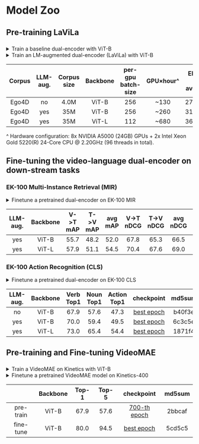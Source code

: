 # Model Zoo

## Pre-training LaViLa

### 
<details><summary> Train a baseline dual-encoder with ViT-B </summary>

```bash
mkdir $EXP_PATH
PYTHONPATH=.:third_party/decord/python/ torchrun \
    --nproc_per_node=8 \
    scripts/main_lavila_pretrain.py \
    --root /new-pool/Datasets/Ego4d/v1/videos_288px_15sec/ \
    --root-val datasets/EK100/EK100_320p_15sec_30fps_libx264/ \
    --use-flash-attn \
    --grad-checkpointing \
    --use-fast-conv1 \
    --batch-size 256 \
    --freeze-temperature \
    --fused-decode-crop \
    --fix-lr \
    --output-dir $EXP_PATH 2>&1 | tee $EXP_PATH/log.txt
```

</details>

<details><summary> Train an LM-augmented dual-encoder (LaViLa) with ViT-B </summary>

```bash
mkdir $EXP_PATH
PYTHONPATH=.:third_party/decord/python/ torchrun \
    --nproc_per_node=8 \
    scripts/main_lavila_pretrain.py \
    --root /new-pool/Datasets/Ego4d/v1/videos_288px_15sec/ \
    --root-val datasets/EK100/EK100_320p_15sec_30fps_libx264/ \
    --train-metadata datasets/Ego4D/ego4d_train.rephraser.no_punkt_top3.pkl \
    --train-metadata-aux datasets/Ego4D/ego4d_train.narrator_63690737.return_10.pkl \
    --use-flash-attn \
    --grad-checkpointing \
    --use-fast-conv1 \
    --batch-size 256 \
    --freeze-temperature \
    --fused-decode-crop \
    --fix-lr \
    --output-dir $EXP_PATH 2>&1 | tee $EXP_PATH/log.txt
```

</details>

|  Corpus  | LLM-aug. | Corpus size | Backbone | per-gpu<br>batch-size | GPU×hour^ | EK-100 MIR<br>avg. mAP | EK-100 MIR<br>avg. nDCG |                                checkpoint                               | md5sum |
| :------: | :------: | :---------: | :------: | :----------------: | :-------: | :--------------------: | :---------------------: | :---------------------------------------------------------------------: | :----: |
|  Ego4D   |    no    |   4.0M      |  ViT-B   |       256          |  ~130    |       27.5/28.4        |       29.1/29.5         | [best Epoch](https://utexas.box.com/s/yp1krj3dsmr8wj0sz01t10bwa9fgq3zy) | fc3b7f |
|  Ego4D   |    yes   |    35M      |  ViT-B   |       256          |   ~260    |       31.1/32.9        |       31.9/32.7         | [best Epoch](https://utexas.box.com/s/e681nrxivc9makufvrumrfuaopk57h4n) | 91a90b |
|  Ego4D   |    yes   |    35M      |  ViT-L   |       112          |   ~680    |       36.4/37.6        |       35.1/35.3         | [best Epoch](https://utexas.box.com/s/1iatmrs7ufdeooce09a61t1n6wsouf4l) | f377f6 |



^ Hardware configuration: 8x NVIDIA A5000 (24GB) GPUs + 2x Intel Xeon Gold 5220(R) 24-Core CPU @ 2.20GHz (96 threads in total).

## Fine-tuning the video-language dual-encoder on down-stream tasks

### EK-100 Multi-Instance Retrieval (MIR)

<details><summary> Finetune a pretrained dual-encoder on EK-100 MIR </summary>

```bash
mkdir $EXP_PATH
PYTHONPATH=.:third_party/decord/python/ torchrun \
    --nproc_per_node=8 scripts/main_lavila_finetune_mir.py \
    --root datasets/EK100/EK100_320p_15sec_30fps_libx264/ \
    --video-chunk-length 15 --use-flash-attn \
    --grad-checkpointing \
    --use-fast-conv1 \
    --batch-size 64 \
    --fused-decode-crop \
    --use-multi-epochs-loader \
    --pretrain-model experiments/pretrain_lavila_vitb/checkpoint_best.pt \
    --output-dir $EXP_PATH 2>&1 | tee $EXP_PATH/log.txt
```

</details>


| LLM-aug. | Backbone | V->T mAP | T->V mAP | avg mAP | V->T nDCG | T->V nDCG | avg nDCG |                               checkpoint                                | md5sum |
| :------: | :------: | :------: | :------: | :-----: | :-------: | :-------: | :------: | :---------------------------------------------------------------------: | :----: |
|   yes    |   ViT-B  |   55.7   |   48.2   |  52.0   |   67.8    |   65.3    |   66.5   | [best epoch](https://utexas.box.com/s/ke5kwfixttb4t7uxdbs9gmiiuu1582dg) | e099c0 |
|   yes    |   ViT-L  |   57.9   |   51.1   |  54.5   |   70.4    |   67.6    |   69.0   | [best epoch](https://utexas.box.com/s/m7f65hg9eonz34g0l2x5r0t92ouh0u4w) | f82079 |


### EK-100 Action Recognition (CLS)


<details><summary> Finetune a pretrained dual-encoder on EK-100 CLS </summary>

```bash
mkdir $EXP_PATH
PYTHONPATH=.:third_party/decord/python/ torchrun \
    --nproc_per_node=8 scripts/main_lavila_finetune_mir.py \
    --root datasets/EK100/EK100_320p_15sec_30fps_libx264/ \
    --video-chunk-length 15 --use-flash-attn \
    --grad-checkpointing \
    --use-fast-conv1 \
    --batch-size 64 \
    --fused-decode-crop \
    --use-multi-epochs-loader \
    --pretrain-model experiments/pretrain_lavila_vitb/checkpoint_best.pt \
    --output-dir $EXP_PATH 2>&1 | tee $EXP_PATH/log.txt
```

</details>

| LLM-aug. | Backbone | Verb Top1 | Noun Top1 | Action Top1 |                                checkpoint                               | md5sum |
| :------: | :------: | :-------: | :-------: | :---------: | :---------------------------------------------------------------------: | :----: |
|   no     |   ViT-B  |   67.9    |   57.6    |    47.3     | [best epoch](https://utexas.box.com/s/2fkvtc67m0f82wmm5cnqfo7wg951lobv) | b40f3e |
|   yes    |   ViT-B  |   70.0    |   59.4    |    49.5     | [best epoch](https://utexas.box.com/s/8iokob6ahb94gp1bqbmauhpeunqwx79j) | 6c3c5e |
|   yes    |   ViT-L  |   73.0    |   65.4    |    54.4     | [best epoch](https://utexas.box.com/s/crnqo9bu0owtfz4yc1yqf8hz6g0ze39b) | 1871f4 |


## Pre-training and Fine-tuning VideoMAE

###
<details><summary> Train a VideoMAE on Kinetics with ViT-B </summary>

```bash
mkdir experiments/videomae_pretrain_vitb_lion/
PYTHONPATH=.:third_party/decord/python/ torchrun \
    --nproc_per_node=4 scripts/main_videomae_pretrain.py \
    --model VIDEOMAE_VITB16 \
    --use-flash-attn-at-encoder --use-flash-attn-at-decoder \
    --batch-size 64 --channel-last \
    --fused-decode-crop --use-multi-epochs-loader --optimizer lion \
    -j 8 \
    --output-dir experiments/videomae_pretrain_vitb_lion 2>&1 | tee experiments/videomae_pretrain_vitb_lion/log.txt
```

</details>

<details><summary> Finetune a pretrained VideoMAE model on Kinetics-400 </summary>

```bash
# training
mkdir experiments/videomae_finetune_vitb_lion_e800/
PYTHONPATH=.:third_party/decord/python/ torchrun \
    --nproc_per_node=8 scripts/main_videomae_finetune.py \
    --use-flash-attn --channel-last \
    --finetune experiments/videomae_pretrain_vitb_lion/checkpoint_00800.pt \
    -j 8 \
    --output-dir experiments/videomae_finetune_vitb_lion_e800/ 2>&1 | tee experiments/videomae_finetune_vitb_lion_e800/log.txt
```

```bash
# testing
PYTHONPATH=.:third_party/decord/python/ torchrun \
    --nproc_per_node=8 scripts/main_videomae_finetune.py \
    --use-flash-attn --channel-last \
    --finetune experiments/videomae_pretrain_vitb_lion/checkpoint_00800.pt \
    -j 8 \
    --output-dir experiments/videomae_finetune_vitb_lion_e800/ \
    --evaluate \
    --resume experiments/videomae_finetune_vitb_lion_e800/checkpoint_best.pt 2>&1 | tee experiments/videomae_finetune_vitb_lion_e800/eval_log.txt
```
</details>

|           | Backbone |   Top-1   |   Top-5   |                                checkpoint                                 | md5sum |
| :-------: | :------: | :-------: | :-------: | :-----------------------------------------------------------------------: | :----: |
| pre-train |   ViT-B  |   67.9    |   57.6    | [700-th epoch](https://utexas.box.com/s/61vjh8k4q3ia8wlns0rmkbnazzxipua9) | 2bbcaf |
| fine-tune |   ViT-B  |   80.0    |   94.5    |   [best epoch](https://utexas.box.com/s/p9tigkrop86f60ae6o85nbxfwh53dghm) | 5cd5c5 |
